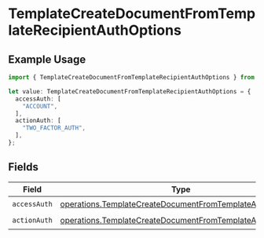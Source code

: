 # TemplateCreateDocumentFromTemplateRecipientAuthOptions

## Example Usage

```typescript
import { TemplateCreateDocumentFromTemplateRecipientAuthOptions } from "@documenso/sdk-typescript/models/operations";

let value: TemplateCreateDocumentFromTemplateRecipientAuthOptions = {
  accessAuth: [
    "ACCOUNT",
  ],
  actionAuth: [
    "TWO_FACTOR_AUTH",
  ],
};
```

## Fields

| Field                                                                                                                                | Type                                                                                                                                 | Required                                                                                                                             | Description                                                                                                                          |
| ------------------------------------------------------------------------------------------------------------------------------------ | ------------------------------------------------------------------------------------------------------------------------------------ | ------------------------------------------------------------------------------------------------------------------------------------ | ------------------------------------------------------------------------------------------------------------------------------------ |
| `accessAuth`                                                                                                                         | [operations.TemplateCreateDocumentFromTemplateAccessAuth](../../models/operations/templatecreatedocumentfromtemplateaccessauth.md)[] | :heavy_check_mark:                                                                                                                   | N/A                                                                                                                                  |
| `actionAuth`                                                                                                                         | [operations.TemplateCreateDocumentFromTemplateActionAuth](../../models/operations/templatecreatedocumentfromtemplateactionauth.md)[] | :heavy_check_mark:                                                                                                                   | N/A                                                                                                                                  |